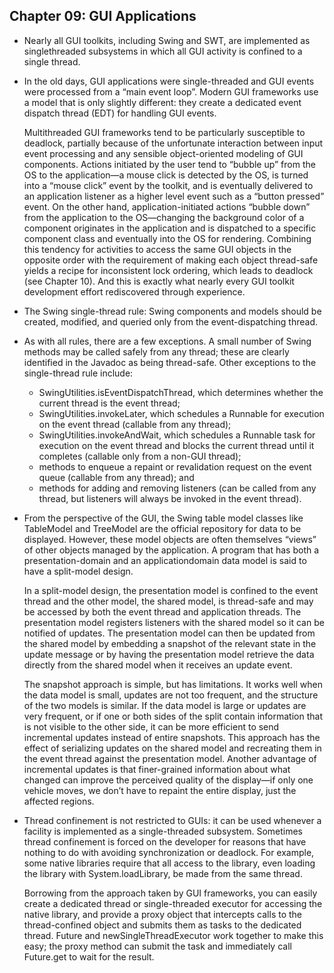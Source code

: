 ## Chapter 09: GUI Applications

- Nearly all GUI toolkits, including Swing and SWT, are implemented as singlethreaded subsystems in which all GUI activity is confined to a single thread.

- In the old days, GUI applications were single-threaded and GUI events were processed from a “main event loop”. Modern GUI frameworks use a model that is only slightly different: they create a dedicated event dispatch thread (EDT) for handling GUI events.

	Multithreaded GUI frameworks tend to be particularly susceptible to deadlock, partially because of the unfortunate interaction between input event processing and any sensible object-oriented modeling of GUI components. Actions initiated by the user tend to “bubble up” from the OS to the application—a mouse click is detected by the OS, is turned into a “mouse click” event by the toolkit, and is eventually delivered to an application listener as a higher level event such as a “button pressed” event. On the other hand, application-initiated actions “bubble down” from the application to the OS—changing the background color of a component originates in the application and is dispatched to a specific component class and eventually into the OS for rendering. Combining this tendency for activities to access the same GUI objects in the opposite order with the requirement of making each object thread-safe yields a recipe for inconsistent lock ordering, which leads to deadlock (see Chapter 10). And this is exactly what nearly every GUI toolkit development effort rediscovered through experience.

- The Swing single-thread rule: Swing components and models should be created, modified, and queried only from the event-dispatching thread.

- As with all rules, there are a few exceptions. A small number of Swing methods may be called safely from any thread; these are clearly identified in the Javadoc as being thread-safe. Other exceptions to the single-thread rule include:
	- SwingUtilities.isEventDispatchThread, which determines whether the current thread is the event thread;
	- SwingUtilities.invokeLater, which schedules a Runnable for execution on the event thread (callable from any thread);
	- SwingUtilities.invokeAndWait, which schedules a Runnable task for execution on the event thread and blocks the current thread until it completes (callable only from a non-GUI thread);
	- methods to enqueue a repaint or revalidation request on the event queue (callable from any thread); and
	- methods for adding and removing listeners (can be called from any thread, but listeners will always be invoked in the event thread).

- From the perspective of the GUI, the Swing table model classes like TableModel and TreeModel are the official repository for data to be displayed. However, these model objects are often themselves “views” of other objects managed by the application. A program that has both a presentation-domain and an applicationdomain data model is said to have a split-model design.

	In a split-model design, the presentation model is confined to the event thread and the other model, the shared model, is thread-safe and may be accessed by both the event thread and application threads. The presentation model registers listeners with the shared model so it can be notified of updates. The presentation model can then be updated from the shared model by embedding a snapshot of the relevant state in the update message or by having the presentation model retrieve the data directly from the shared model when it receives an update event.

	The snapshot approach is simple, but has limitations. It works well when the data model is small, updates are not too frequent, and the structure of the two models is similar. If the data model is large or updates are very frequent, or if one or both sides of the split contain information that is not visible to the other side, it can be more efficient to send incremental updates instead of entire snapshots. This approach has the effect of serializing updates on the shared model and recreating them in the event thread against the presentation model. Another advantage of incremental updates is that finer-grained information about what changed can improve the perceived quality of the display—if only one vehicle moves, we don’t have to repaint the entire display, just the affected regions.

- Thread confinement is not restricted to GUIs: it can be used whenever a facility is implemented as a single-threaded subsystem. Sometimes thread confinement is forced on the developer for reasons that have nothing to do with avoiding synchronization or deadlock. For example, some native libraries require that all access to the library, even loading the library with System.loadLibrary, be made from the same thread.

	Borrowing from the approach taken by GUI frameworks, you can easily create a dedicated thread or single-threaded executor for accessing the native library, and provide a proxy object that intercepts calls to the thread-confined object and submits them as tasks to the dedicated thread. Future and newSingleThreadExecutor work together to make this easy; the proxy method can submit the task and immediately call Future.get to wait for the result.